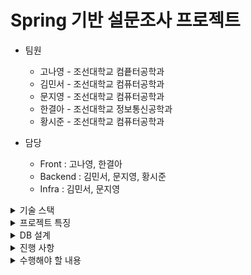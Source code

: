 # Spring 기반 설문조사 프로젝트
- 팀원
  - 고나영 - 조선대학교 컴픁터공학과
  - 김민서 - 조선대학교 컴퓨터공학과
  - 문지영 - 조선대학교 컴퓨터공학과 
  - 한결아 - 조선대학교 정보통신공학과
  - 황시준 - 조선대학교 컴퓨터공학과

- 담당
  - Front : 고나영, 한결아 
  - Backend : 김민서, 문지영, 황시준
  - Infra : 김민서, 문지영

<details>

<summary> 기술 스택 </summary>

- Spring Boot
- JPA
- QueryDSL
- REST API
- HATEOS

</details>

<details>
<summary> 프로젝트 특징 </summary>
  
- 객체지향 원칙을 지키기 위해 노력했습니다.
- 클린코드 아키텍처를 지향합니다.
</details>
<details>
  <summary>
  DB 설계
</summary>
현재까지 해당 DB를 가지고 프로젝트를 진행했습니다.(업데이트 됨.)

![img_6.png](img_6.png)
</details>

<details>
<summary> 진행 사항 </summary>

- 설문 제출 기능(관리자)
- 설문 불러오는 기능(관리자)
- 테스트 코드 작성 완료(관리자)
- 설문 응답하기(사용자)
- 설문 결과 확인하기(사용자)

요청 확인

- 설문 생성하기(POST) (http://localhost:9100/v1/api/admin/survey/createSubmit)
   ![img_2.png](img_2.png)  
    
- 설문 불러오기(GET)  (http://localhost:9100/v1/api/survey/result/1)
![img_1.png](img_1.png)

- 설문 삭제하기(DELETE) (http://localhost:9100/v1/api/admin/survey/delete/1)
![img_3.png](img_3.png)

- 설문 응답하기(POST) (http://localhost:9100/v1/api/user/survey/submit/1)
![img_4.png](img_4.png)

- 설문 결과 확인하기(GET) (http://localhost:9100/v1/api/user/survey/submit/1)
- ![img_5.png](img_5.png)
</details>

<details>
<summary> 수행해야 할 내용 </summary>

- CI/CD 파이프라인 적용
- AsciiDoc 기반의 테스트코드 작성 및 문서화
- 추가 기능 구현(설문 삭제, 수정, 중복 설문 불가 로직 구현 등..)
- 회원 기능 결합
- DB 추가 설계
- 에러 핸들링
- 배포
</details>

